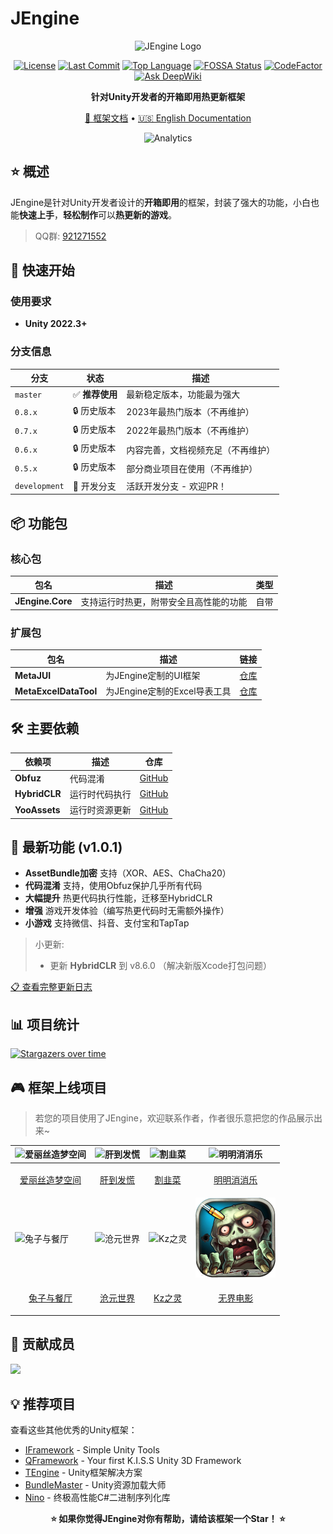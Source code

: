 # JEngine

<div align="center">

![JEngine Logo](https://socialify.git.ci/JasonXuDeveloper/JEngine/image?description=1&descriptionEditable=%E4%BD%BFUnity%E5%BC%80%E5%8F%91%E7%9A%84%E6%B8%B8%E6%88%8F%E6%94%AF%E6%8C%81%E7%83%AD%E6%9B%B4%E6%96%B0%E7%9A%84%E8%A7%A3%E5%86%B3%E6%96%B9%E6%A1%88%E3%80%82&font=Jost&forks=1&issues=1&logo=data%3Aimage%2Fpng%3Bbase64%2CiVBORw0KGgoAAAANSUhEUgAAAgAAAAIACAIAAAB7GkOtAAAAGXRFWHRTb2Z0d2FyZQBBZG9iZSBJbWFnZVJlYWR5ccllPAAACRZJREFUeNrs279LW3sAxuGrJCU0GAIBkdJAzJCWFiHQFtpBiLqq%2BB%2F4iG46Fuxgl7iWOji5d7ezmKl0qCBkc2h18gcERFGwHdJDXYr11nhFb3K%2BzzOUEk5RXw%2F5JCenXc1m8x8AwtNtAgABAEAAABAAAAQAAAEAQAAAEAAABAAAAQBAAAAQAAAEAAABAEAAABAAAAQAAAEAQAAAEAAABAAAAQBAAAAQAAABAEAAABAAAAQAAAEAQAAAEAAABAAAAQBAAAAQAAAEAAABAEAAABAAAAQAAAEAQAAAEAAABAAAAQBAAAAQAAABAEAAABAAAAQAAAEAQAAAEAAABAAAAQBAAAAQAAAEAAABAEAAABAAAAQAAAEAQAAAEAAABAAAAQBAAAAQAAAEAEAAABAAAAQAAAEAQAAAEAAABAAAAQBAAAAQAAAEAAABAEAAABAAAAQAAAEAQAAAEAAABAAAAQBAAAAQAAAEAEAAABAAAAQAAAEAQAAAEAAABAAAAQCgQyRM0D5WVlZWV1ftcBsajcanT5%2Fs8L%2BrVCrr6%2Bt28A6Ai6amporFoh2IsUKhYAQB4HLVarW3t9cOxNXk5KQRBIDLpdPp%2Bfn56E9TEMuX%2F5VKxQ4CwL8qFotTU1N2IH4WFhaMIABcYWRkZHx83A7ESTabnZiYsIMAcLXoTcDLly%2FtQGxEz%2F5RA%2BwgALRkbm7OTUHE6Xw2ggDQqnQ6PTs76wNhYqD8ix0EgGuI3gHMz8%2FbAS%2F%2FuQ3%2BJ3C7GxgYiBrw7ds3U9zEzs5Oo9G48GBvb%2B%2Fw8LBx7oCPf9tTV7PZtAKxV6%2FX37x582dcq9WqcQiWS0AAAgCAAAAgAAAIAAACAIAAACAAAAgAAAIAgAAAIAAACAAAamaggAAAIAAAAgCAAAAgAAAIAAACAIAAACAAAAgAAAIAgAAAIAAAAgCAAAAgAAAIAAACAIAAACAAAAgAAAIAgAAAIAAACAAAAgCAAAAgAAAIAAACAIAAACAAAAgAAAIAgAAAIAAAAmACAAEAQAAAEAAABAAAAQBAAAAQAAAEAAABAEAAABAAAAQAAAEAQAAAEAAABAAAAQBAAAAQAAAEAAABAEAAABAAAAEAQAAAEAAABAAAAQAgDhImIFiHh4e1Ws0OkVwu1%2FrBxWIxnU4bTQCgg21ubg4NDd3lV1xfX78yAHt7e1%2B%2BfGnn3SYnJwuFgvMnBlwCgjsyNjZ25bP%2F%2Fevr6I2CuRAAiI%2FR0dEWj4wCkM%2FnLYYAQBw8ePDg2bNnrR%2F%2F5MmTTCZjNwQAOt309PS1jk8mky9evIj%2BNB23x4fAhKtcLr979%2B5uvlYr9%2F9c%2Bq9OT0%2Fbbbe%2Bvj4njwBAZ8tms5VKpZ2%2Fw%2F%2FQDGidS0AAAgCAAAAgAAAIAAACAIAAACAAAAgAAAIAgAAAIAAACAAAAgCAAAAgAAAIAAACAIAAACAAAAgAAAIAgAAAIAAAAgCAAAAgAAAIAAACAIAAACAAAAgAAAIAgAAAIAAACAAAAgCAAAAgAAAIAAACAIAAACAAAAgAAAIAgAAAIAAAAmACAAEAQAAAEAAABAAAAQBAAAAQAAAEAAABAEAAABAAAAQAAAEAQAAAEAAABAAAAQBAAAAQAAAEAAABAEAAABAAAAEAQAAAEAAABACAmEmYIE4%2BfPhghEvt7Ow8evTowoP5fN4yCAAxefYXgL8olUoCAL9zCSgm6vW6Z39AAIJzcnLy%2Fv17OwACEJyVlZWDgwM7AAIQls%2BfP6%2BtrdkBEICwuPgDCECgFhcXowbYARCAsKyurtbrdTsAAhCWr1%2B%2Fuu8TEIAQLS0tufgD3ERXs9m0AoB3AAAIAAACAIAAACAAAAgAAAIAgAAAIAAACAAAAgCAAAAgAAAIAAACAIAAACAAAAgAAAIAgAAAIAAACAAAAgAgAAAIAAACAIAAACAAAAgAAAIAgAAAIAAACAAAAgCAAAAgAAAIAAACAIAAACAAAAgAAAIAgAAAIAAACAAAAgAgAAAIAAACAIAAACAAAAgAAAIAgAAAIAAACAAAAgCAAAAgAAAIAAACAIAAACAAAAgAAAIAgAAAIAAACAAAAgCAAAAIAAACAIAAACAAAAgAAAIAgAAAIAAACAAAAgCAAAAgAAAIAAACAIAAACAAAAgAAAIAgAAAIAAACAAAAgCAAAAIAAACAIAAACAAAAgAAAIAgAAAIAAACAAAbeunAAMAsvP8Im%2FKPJcAAAAASUVORK5CYII%3D&name=1&owner=1&pattern=Circuit%20Board&pulls=1&stargazers=1&theme=Auto)

[![License](https://img.shields.io/github/license/JasonXuDeveloper/JEngine)](https://github.com/JasonXuDeveloper/JEngine/blob/master/LICENSE) [![Last Commit](https://img.shields.io/github/last-commit/JasonXuDeveloper/JEngine)](https://github.com/JasonXuDeveloper/JEngine/commits) [![Top Language](https://img.shields.io/github/languages/top/JasonXuDeveloper/JEngine)](https://github.com/JasonXuDeveloper/JEngine) [![FOSSA Status](https://app.fossa.com/api/projects/git%2Bgithub.com%2FJasonXuDeveloper%2FJEngine.svg?type=shield)](https://app.fossa.com/projects/git%2Bgithub.com%2FJasonXuDeveloper%2FJEngine) [![CodeFactor](https://www.codefactor.io/repository/github/jasonxudeveloper/jengine/badge)](https://www.codefactor.io/repository/github/jasonxudeveloper/jengine)[![Ask DeepWiki](https://deepwiki.com/badge.svg)](https://deepwiki.com/JasonXuDeveloper/JEngine)

**针对Unity开发者的开箱即用热更新框架**

[📖 框架文档](https://jengine.xgamedev.net/zh/) • [🇺🇸 English Documentation](https://github.com/JasonXuDeveloper/JEngine/blob/master/README.md)

![Analytics](https://repobeats.axiom.co/api/embed/d085b73402ea8b3e88deb98cb4074afd95528c0d.svg)

</div>

## ⭐ 概述

JEngine是针对Unity开发者设计的**开箱即用**的框架，封装了强大的功能，小白也能**快速上手**，**轻松制作**可以**热更新的游戏**。

> QQ群: [921271552](https://jq.qq.com/?_wv=1027&k=cF4hODjW) 

## 🚀 快速开始

### 使用要求
- **Unity 2022.3+**

### 分支信息

| 分支 | 状态 | 描述 |
|------|------|------|
| `master` | ✅ **推荐使用** | 最新稳定版本，功能最为强大 |
| `0.8.x` | 🔒 历史版本 | 2023年最热门版本（不再维护） |
| `0.7.x` | 🔒 历史版本 | 2022年最热门版本（不再维护） |
| `0.6.x` | 🔒 历史版本 | 内容完善，文档视频充足（不再维护） |
| `0.5.x` | 🔒 历史版本 | 部分商业项目在使用（不再维护） |
| `development` | 🔧 开发分支 | 活跃开发分支 - 欢迎PR！ |

## 📦 功能包

### 核心包
| 包名 | 描述 | 类型 |
|------|------|------|
| **JEngine.Core** | 支持运行时热更，附带安全且高性能的功能 | 自带 |

### 扩展包
| 包名 | 描述 | 链接 |
|------|------|------|
| **MetaJUI** | 为JEngine定制的UI框架 | [仓库](https://github.com/Meta404Dev/MetaJUI) |
| **MetaExcelDataTool** | 为JEngine定制的Excel导表工具 | [仓库](https://github.com/Meta404Dev/MetaExcelDataTool) |

## 🛠️ 主要依赖

| 依赖项 | 描述 | 仓库 |
|--------|------|------|
| **Obfuz** | 代码混淆 | [GitHub](https://github.com/focus-creative-games/obfuz) |
| **HybridCLR** | 运行时代码执行 | [GitHub](https://github.com/focus-creative-games/hybridclr) |
| **YooAssets** | 运行时资源更新 | [GitHub](https://github.com/tuyoogame/YooAsset) |

## 🎉 最新功能 (v1.0.1)

- **AssetBundle加密** 支持（XOR、AES、ChaCha20）
- **代码混淆** 支持，使用Obfuz保护几乎所有代码
- **大幅提升** 热更代码执行性能，迁移至HybridCLR
- **增强** 游戏开发体验（编写热更代码时无需额外操作）
- **小游戏** 支持微信、抖音、支付宝和TapTap

> 小更新:
> - 更新 **HybridCLR** 到 v8.6.0 （解决新版Xcode打包问题）

[📋 查看完整更新日志](CHANGE.md)

## 📊 项目统计

[![Stargazers over time](https://starchart.cc/JasonXuDeveloper/JEngine.svg)](https://starchart.cc/JasonXuDeveloper/JEngine)

## 🎮 框架上线项目

> 若您的项目使用了JEngine，欢迎联系作者，作者很乐意把您的作品展示出来~

| <img src="https://img.tapimg.com/market/lcs/b2d125432dffa4741c929ddceb3bf95f_360.png?imageMogr2/auto-orient/strip" alt="爱丽丝造梦空间" width="128" height="128" /> | <img src="https://img.tapimg.com/market/lcs/378c87731ce06ab8338977c90761a187_360.png?imageMogr2/auto-orient/strip" alt="肝到发慌" width="128" height="128" /> | <img src="https://img.tapimg.com/market/lcs/0ac05aa58706032db05c5dbf1df77cf4_360.png?imageMogr2/auto-orient/strip" alt="割韭菜" width="128" height="128" /> | <img src="https://img.tapimg.com/market/lcs/5c13a62dfeec50334f16e2f31db151e2_360.png?imageMogr2/auto-orient/strip" alt="明明消消乐" width="128" height="128" /> |
| ------------------------------------------------------------ | ------------------------------------------------------------ | ------------------------------------------------------------ | ------------------------------------------------------------ |
| <p align="center">[爱丽丝造梦空间](https://www.taptap.com/app/224117)</p> | <p align="center">[肝到发慌](https://www.taptap.com/app/225175)</p> | <p align="center">[割韭菜](https://www.taptap.com/app/232558)</p> | <p align="center">[明明消消乐](https://www.taptap.com/app/233988)</p> |
| <img src="https://img.tapimg.com/market/lcs/d561f17020081307ff08366233070d88_360.png?imageMogr2/auto-orient/strip" alt="兔子与餐厅" width="128" height="128" /> | <img src="https://media.9game.cn/gamebase/2022/6/29/a2fabeb2e1f4c048b58a7861d60affc3.png?x-oss-process=image/resize,w_256,m_lfit" alt="沧元世界" width="128" height="128" /> | <img src="https://img.tapimg.com/market/lcs/475635baa9a75856ea21a216a215f5b2_360.png?imageMogr2/auto-orient/strip" alt="Kz之灵" width="128" height="128" /> | <img src="https://github.com/kkmjnh11110/MyResouse/blob/master/icon.PNG?raw=true" alt="无界电影" width="128" height="128" /> |
| <p align="center">[兔子与餐厅](https://www.taptap.com/app/235127)</p> | <p align="center">[沧元世界](https://www.9game.cn/hongmengshijie/)</p> | <p align="center">[Kz之灵](https://www.taptap.com/app/238569)</p> | <p align="center">[无界电影](https://apps.apple.com/us/app/无限生化/id1506237271)</p> |

## 🤝 贡献成员

<img src="https://contrib.rocks/image?repo=JasonXuDeveloper/JEngine"/>


## 💡 推荐项目

查看这些其他优秀的Unity框架：

- [IFramework](https://github.com/OnClick9927/IFramework) - Simple Unity Tools
- [QFramework](https://github.com/liangxiegame/QFramework) - Your first K.I.S.S Unity 3D Framework
- [TEngine](https://github.com/ALEXTANGXIAO/TEngine) - Unity框架解决方案
- [BundleMaster](https://github.com/mister91jiao/BundleMaster) - Unity资源加载大师
- [Nino](https://github.com/JasonXuDeveloper/Nino) - 终极高性能C#二进制序列化库


<div align="center">

**⭐ 如果你觉得JEngine对你有帮助，请给该框架一个Star！ ⭐**

</div>